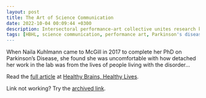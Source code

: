 ```yaml
---
layout: post
title: The Art of Science Communication
date: 2022-10-04 00:09:44 +0300
description: Intersectoral performance-art collective unites research knowledge and lived experience of neurodegenerative disease
tags: [HBHL, science communication, performance art, Parkinson's disease, neurosciejnce research, neurodegenerative disease]
---
```

When Naila Kuhlmann came to McGill in 2017 to complete her PhD on Parkinson’s Disease, she found she was uncomfortable with how detached her work in the lab was from the lives of people living with the disorder...

Read the <a href="https://www.mcgill.ca/hbhl/article/research-spotlight/art-science-communication">full article</a> at <a href="https://www.mcgill.ca/hbhl/](https://www.mcgill.ca/hbhl/category/article-categories/research-spotlight">Healthy Brains, Healthy Lives</a>.

Link not working? Try the <a href="">archived link</a>.
